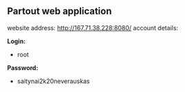 ## Partout web application
website address: http://167.71.38.228:8080/
account details:

**Login:**
 - root


**Password:**
 - saitynai2k20neverauskas
